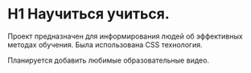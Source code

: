 # H1 Научиться учиться.

Проект предназначен для информирования людей об эффективных методах обучения.
Была использована CSS технология.

Планируется добавить любимые образовательные видео.

